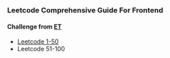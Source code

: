 ### Leetcode Comprehensive Guide For Frontend
#### Challenge from [ET](https://explainthisio.notion.site/50-ebf0d22c9bc848cda26bc455bebffafc)

- [Leetcode 1-50](https://lindsay0214.notion.site/Leetcode-1-50-498b09a6b96f4b3fb129d7768fd282d7)
- Leetcode 51-100
